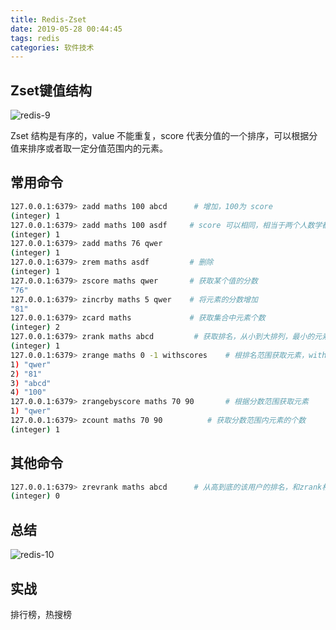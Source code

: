 ```yaml
---
title: Redis-Zset
date: 2019-05-28 00:44:45
tags: redis
categories: 软件技术
---
```


## Zset键值结构

![redis-9](https://cdn.jsdelivr.net/gh/goldsubmarine/cdn@master/blog/redis-9.png)

Zset 结构是有序的，value 不能重复，score 代表分值的一个排序，可以根据分值来排序或者取一定分值范围内的元素。

## 常用命令

```bash
127.0.0.1:6379> zadd maths 100 abcd      # 增加，100为 score
(integer) 1
127.0.0.1:6379> zadd maths 100 asdf     # score 可以相同，相当于两个人数学都考了100分
(integer) 1
127.0.0.1:6379> zadd maths 76 qwer
(integer) 1
127.0.0.1:6379> zrem maths asdf         # 删除
(integer) 1
127.0.0.1:6379> zscore maths qwer       # 获取某个值的分数
"76"
127.0.0.1:6379> zincrby maths 5 qwer    # 将元素的分数增加
"81"
127.0.0.1:6379> zcard maths             # 获取集合中元素个数
(integer) 2
127.0.0.1:6379> zrank maths abcd         # 获取排名，从小到大排列，最小的元素为 0
(integer) 1
127.0.0.1:6379> zrange maths 0 -1 withscores    # 根排名范围获取元素，withscores 参数可选
1) "qwer"
2) "81"
3) "abcd"
4) "100"
127.0.0.1:6379> zrangebyscore maths 70 90       # 根据分数范围获取元素
1) "qwer"
127.0.0.1:6379> zcount maths 70 90          # 获取分数范围内元素的个数
(integer) 1
```

## 其他命令

```bash
127.0.0.1:6379> zrevrank maths abcd      # 从高到底的该用户的排名，和zrank相反，同理 zrevrange,zrevrangebyscore
(integer) 0
```

## 总结

![redis-10](https://cdn.jsdelivr.net/gh/goldsubmarine/cdn@master/blog/redis-10.png)

## 实战

排行榜，热搜榜